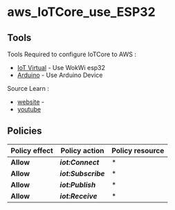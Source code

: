 # aws_IoTCore_use_ESP32


## Tools

Tools Required to configure IoTCore to AWS :
- [IoT Virtual] - Use WokWi esp32
- [Arduino] - Use Arduino Device 

Source Learn :
- [website] - 
- [youtube]

## Policies

| Policy effect | Policy action | Policy resource  |
|--|--|--|
| **Allow** | ***iot:Connect*** | * |
| **Allow** | ***iot:Subscribe*** | * |
| **Allow** | ***iot:Publish*** | * |
| **Allow** | ***iot:Receive*** | * |


<!-- Link Parameter -->
[IoT Virtual]: <https://wokwi.com/projects/389120237216502785>
[Arduino]: <https://github.com/SonyVansha/aws_IoTCore_use_ESP32/Arduino>
[website]: <https://how2electronics.com/connecting-esp32-to-amazon-aws-iot-core-using-mqtt>
[youtube]: <https://youtu.be/idf-gGXvIu4?si=G2bXH7F3H_CarBA2>